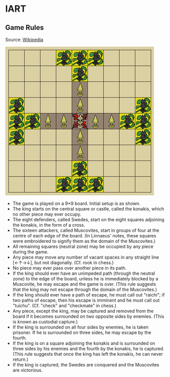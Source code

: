 # IART

## Game Rules

Source: [Wikipedia](https://en.wikipedia.org/wiki/Tafl_games#Reconstruction)

![board](board.png)

* The game is played on a 9×9 board. Initial setup is as shown.
* The king starts on the central square or castle, called the konakis, which no other piece may ever occupy.
* The eight defenders, called Swedes, start on the eight squares adjoining the konakis, in the form of a cross.
* The sixteen attackers, called Muscovites, start in groups of four at the centre of each edge of the board. (In Linnaeus' notes, these squares were embroidered to signify them as the domain of the Muscovites.)
* All remaining squares (neutral zone) may be occupied by any piece during the game.
* Any piece may move any number of vacant spaces in any straight line [←↑→↓], but not diagonally. (Cf. rook in chess.)
* No piece may ever pass over another piece in its path.
* If the king should ever have an unimpeded path (through the neutral zone) to the edge of the board, unless he is immediately blocked by a Muscovite, he may escape and the game is over. (This rule suggests that the king may not escape through the domain of the Muscovites.)
* If the king should ever have a path of escape, he must call out "raichi"; if two paths of escape, then his escape is imminent and he must call out "tuichu". (Cf. "check" and "checkmate" in chess.)
* Any piece, except the king, may be captured and removed from the board if it becomes surrounded on two opposite sides by enemies. (This is known as custodial capture.)
* If the king is surrounded on all four sides by enemies, he is taken prisoner. If he is surrounded on three sides, he may escape by the fourth.
* If the king is on a square adjoining the konakis and is surrounded on three sides by his enemies and the fourth by the konakis, he is captured. (This rule suggests that once the king has left the konakis, he can never return.)
* If the king is captured, the Swedes are conquered and the Muscovites are victorious.

